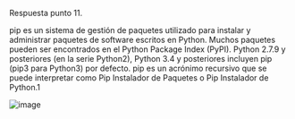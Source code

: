 Respuesta punto 11.

pip es un sistema de gestión de paquetes utilizado para instalar y administrar paquetes de software escritos en Python.
Muchos paquetes pueden ser encontrados en el Python Package Index (PyPI). Python 2.7.9 y posteriores (en la serie Python2),
Python 3.4 y posteriores incluyen pip (pip3 para Python3) por defecto.
pip es un acrónimo recursivo que se puede interpretar como Pip Instalador de Paquetes o Pip Instalador de Python.1​

![image](https://github.com/gpacheco001/Tecnicatura-Python/assets/108830244/d797e049-bb34-43cb-9db8-4402735f0acd)

